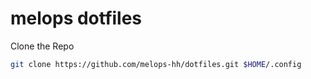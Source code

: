 # melops dotfiles

Clone the Repo
```sh
git clone https://github.com/melops-hh/dotfiles.git $HOME/.config
```
